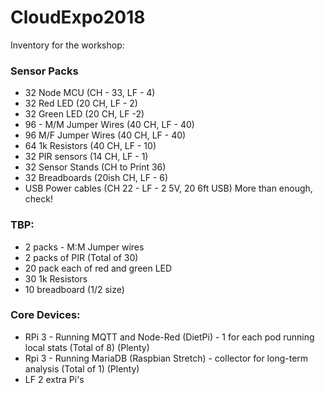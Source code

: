 # CloudExpo2018

Inventory for the workshop:

### Sensor Packs
* 32 Node MCU (CH - 33, LF - 4)
* 32 Red LED (20 CH, LF - 2)
* 32 Green LED (20 CH, LF -2)
* 96 - M/M Jumper Wires (40 CH, LF - 40)
* 96 M/F Jumper Wires (40 CH, LF - 40)
* 64 1k Resistors (40 CH, LF - 10)
* 32 PIR sensors (14 CH, LF - 1)
* 32 Sensor Stands (CH to Print 36)
* 32 Breadboards (20ish CH, LF - 6)
* USB Power cables (CH 22 - LF - 2 5V, 20 6ft USB) More than enough, check!

### TBP:
* 2 packs - M:M Jumper wires
* 2 packs of PIR (Total of 30)
* 20 pack each of red and green LED
* 30 1k Resistors
* 10 breadboard (1/2 size)

### Core Devices:
* RPi 3 - Running MQTT and Node-Red (DietPi) - 1 for each pod running local stats (Total of 8) (Plenty)
* Rpi 3 - Running MariaDB (Raspbian Stretch) - collector for long-term analysis (Total of 1) (Plenty)
* LF 2 extra Pi's
